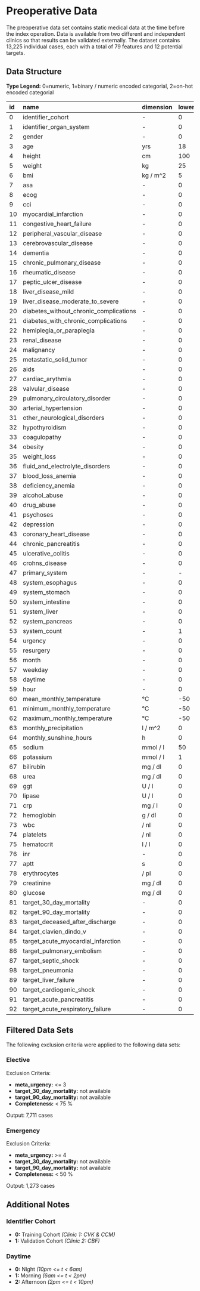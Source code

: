 # Preoperative Data

The preoperative data set contains static medical data at the time before the index operation. Data is available from two different and independent clinics so that results can be validated externally. The dataset contains 13,225 individual cases, each with a total of 79 features and 12 potential targets.

## Data Structure

**Type Legend:** 0=numeric, 1=binary / numeric encoded categorial, 2=on-hot encoded categorial

| id   | name                                   | dimension | lower_limit | upper_limit   | type |
| :--- | :------------------------------------- | :-------- | :---------- | :------------ | :--- |
|    0 | identifier_cohort                      | -         | 0           | 1             | 1    |
|    1 | identifier_organ_system                | -         | 0           | 4             | 1    |
|    2 | gender                                 | -         | 0           | 1             | 1    |
|    3 | age                                    | yrs       | 18          | 120           | 0    |
|    4 | height                                 | cm        | 100         | 250           | 0    |
|    5 | weight                                 | kg        | 25          | 300           | 0    |
|    6 | bmi                                    | kg / m^2  | 5           | 100           | 0    |
|    7 | asa                                    | -         | 0           | 5             | 1    |
|    8 | ecog                                   | -         | 0           | 5             | 1    |
|    9 | cci                                    | -         | 0           | 24            | 1    |
|   10 | myocardial_infarction                  | -         | 0           | 1             | 1    |
|   11 | congestive_heart_failure               | -         | 0           | 1             | 1    |
|   12 | peripheral_vascular_disease            | -         | 0           | 1             | 1    |
|   13 | cerebrovascular_disease                | -         | 0           | 1             | 1    |
|   14 | dementia                               | -         | 0           | 1             | 1    |
|   15 | chronic_pulmonary_disease              | -         | 0           | 1             | 1    |
|   16 | rheumatic_disease                      | -         | 0           | 1             | 1    |
|   17 | peptic_ulcer_disease                   | -         | 0           | 1             | 1    |
|   18 | liver_disease_mild                     | -         | 0           | 1             | 1    |
|   19 | liver_disease_moderate_to_severe       | -         | 0           | 1             | 1    |
|   20 | diabetes_without_chronic_complications | -         | 0           | 1             | 1    |
|   21 | diabetes_with_chronic_complications    | -         | 0           | 1             | 1    |
|   22 | hemiplegia_or_paraplegia               | -         | 0           | 1             | 1    |
|   23 | renal_disease                          | -         | 0           | 1             | 1    |
|   24 | malignancy                             | -         | 0           | 1             | 1    |
|   25 | metastatic_solid_tumor                 | -         | 0           | 1             | 1    |
|   26 | aids                                   | -         | 0           | 1             | 1    |
|   27 | cardiac_arythmia                       | -         | 0           | 1             | 1    |
|   28 | valvular_disease                       | -         | 0           | 1             | 1    |
|   29 | pulmonary_circulatory_disorder         | -         | 0           | 1             | 1    |
|   30 | arterial_hypertension                  | -         | 0           | 1             | 1    |
|   31 | other_neurological_disorders           | -         | 0           | 1             | 1    |
|   32 | hypothyroidism                         | -         | 0           | 1             | 1    |
|   33 | coagulopathy                           | -         | 0           | 1             | 1    |
|   34 | obesity                                | -         | 0           | 1             | 1    |
|   35 | weight_loss                            | -         | 0           | 1             | 1    |
|   36 | fluid_and_electrolyte_disorders        | -         | 0           | 1             | 1    |
|   37 | blood_loss_anemia                      | -         | 0           | 1             | 1    |
|   38 | deficiency_anemia                      | -         | 0           | 1             | 1    |
|   39 | alcohol_abuse                          | -         | 0           | 1             | 1    |
|   40 | drug_abuse                             | -         | 0           | 1             | 1    |
|   41 | psychoses                              | -         | 0           | 1             | 1    |
|   42 | depression                             | -         | 0           | 1             | 1    |
|   43 | coronary_heart_disease                 | -         | 0           | 1             | 1    |
|   44 | chronic_pancreatitis                   | -         | 0           | 1             | 1    |
|   45 | ulcerative_colitis                     | -         | 0           | 1             | 1    |
|   46 | crohns_disease                         | -         | 0           | 1             | 1    |
|   47 | primary_system                         | -         | -           | -             | 2    |
|   48 | system_esophagus                       | -         | 0           | 1             | 1    |
|   49 | system_stomach                         | -         | 0           | 1             | 1    |
|   50 | system_intestine                       | -         | 0           | 1             | 1    |
|   51 | system_liver                           | -         | 0           | 1             | 1    |
|   52 | system_pancreas                        | -         | 0           | 1             | 1    |
|   53 | system_count                           | -         | 1           | 5             | 0    |
|   54 | urgency                                | -         | 0           | 5             | 1    |
|   55 | resurgery                              | -         | 0           | 1             | 1    |
|   56 | month                                  | -         | 0           | 11            | 1    |
|   57 | weekday                                | -         | 0           | 6             | 1    |
|   58 | daytime                                | -         | 0           | 2             | 1    |
|   59 | hour                                   | -         | 0           | 23            | 1    |
|   60 | mean_monthly_temperature               | °C        | -50         | 50            | 0    |
|   61 | minimum_monthly_temperature            | °C        | -50         | 50            | 0    |
|   62 | maximum_monthly_temperature            | °C        | -50         | 50            | 0    |
|   63 | monthly_precipitation                  | l / m^2   | 0           | 500           | 0    |
|   64 | monthly_sunshine_hours                 | h         | 0           | 744           | 0    |
|   65 | sodium                                 | mmol / l  | 50          | 200           | 0    |
|   66 | potassium                              | mmol / l  | 1           | 10            | 0    |
|   67 | bilirubin                              | mg / dl   | 0           | 50            | 0    |
|   68 | urea                                   | mg / dl   | 0           | 400           | 0    |
|   69 | ggt                                    | U / l     | 0           | 100,000       | 0    |
|   70 | lipase                                 | U / l     | 0           | 50,000        | 0    |
|   71 | crp                                    | mg / l    | 0           | 1,000         | 0    |
|   72 | hemoglobin                             | g / dl    | 0           | 40            | 0    |
|   73 | wbc                                    | / nl      | 0           | 100           | 0    |
|   74 | platelets                              | / nl      | 0           | 16,000,000    | 0    |
|   75 | hematocrit                             | l / l     | 0           | 1             | 0    |
|   76 | inr                                    | -         | 0           | 10            | 0    |
|   77 | aptt                                   | s         | 0           | 500           | 0    |
|   78 | erythrocytes                           | / pl      | 0           | 10            | 0    |
|   79 | creatinine                             | mg / dl   | 0           | 100           | 0    |
|   80 | glucose                                | mg / dl   | 0           | 1,000         | 0    |
|   81 | target_30_day_mortality                | -         | 0           | 1             | 1    |
|   82 | target_90_day_mortality                | -         | 0           | 1             | 1    |
|   83 | target_deceased_after_discharge        | -         | 0           | 1             | 1    |
|   84 | target_clavien_dindo_v                 | -         | 0           | 1             | 1    |
|   85 | target_acute_myocardial_infarction     | -         | 0           | 1             | 1    |
|   86 | target_pulmonary_embolism              | -         | 0           | 1             | 1    |
|   87 | target_septic_shock                    | -         | 0           | 1             | 1    |
|   98 | target_pneumonia                       | -         | 0           | 1             | 1    |
|   89 | target_liver_failure                   | -         | 0           | 1             | 1    |
|   90 | target_cardiogenic_shock               | -         | 0           | 1             | 1    |
|   91 | target_acute_pancreatitis              | -         | 0           | 1             | 1    |
|   92 | target_acute_respiratory_failure       | -         | 0           | 1             | 1    |


## Filtered Data Sets

The following exclusion criteria were applied to the following data sets:

### Elective

Exclusion Criteria:
- **meta_urgency:** <= 3
- **target_30_day_mortality:** not available
- **target_90_day_mortality:** not available
- **Completeness:** < 75 %

Output: 7,711 cases

### Emergency

Exclusion Criteria:
- **meta_urgency:** >= 4
- **target_30_day_mortality:** not available
- **target_90_day_mortality:** not available
- **Completeness:** < 50 %

Output: 1,273 cases

## Additional Notes

### Identifier Cohort

- **0:** Training Cohort _(Clinic 1: CVK & CCM)_
- **1:** Validation Cohort _(Clinic 2: CBF)_

### Daytime
- **0:** Night _(10pm <= t < 6am)_
- **1:** Morning _(6am <= t < 2pm)_
- **2:** Afternoon _(2pm <= t < 10pm)_